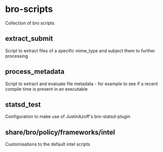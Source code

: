 # bro-scripts
Collection of bro scripts 

## extract_submit
Script to extract files of a specific mime_type and subject them to further processing

## process_metadata
Script to extract and evaluate file metadata - for example to see if a recent compile time is present in an executable

## statsd_test
Configuration to make use of JustinAzoff's bro-statsd-plugin

## share/bro/policy/frameworks/intel
Customisations to the default intel scripts
